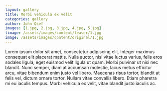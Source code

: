 ```yaml
---
layout: gallery
title: Morbi vehicula ex velit
categories: gallery
author: John Qsef
images: [1.jpg, 2.jpg, 3.jpg, 4.jpg, 5.jpg]
timage: /assets/images/content/teaser/1.jpg
image: /assets/images/content/original/1.jpg
---
```

<p>Lorem ipsum dolor sit amet, consectetur adipiscing elit. Integer maximus consequat
elit placerat mattis. Nulla auctor, nisi vitae luctus varius, felis eros sodales
ligula, eget euismod velit ligula ut quam. Morbi pulvinar ut nisi nec blandit.
Nunc semper, diam at accumsan molestie, lacus metus efficitur arcu, vitae bibendum enim
justo vel libero. Maecenas risus tortor, blandit at felis vel, dictum ornare tortor.
Nullam vitae convallis libero. Etiam pharetra mi eu iaculis tempus. Morbi vehicula ex
velit, vitae blandit justo iaculis ac.</p>
